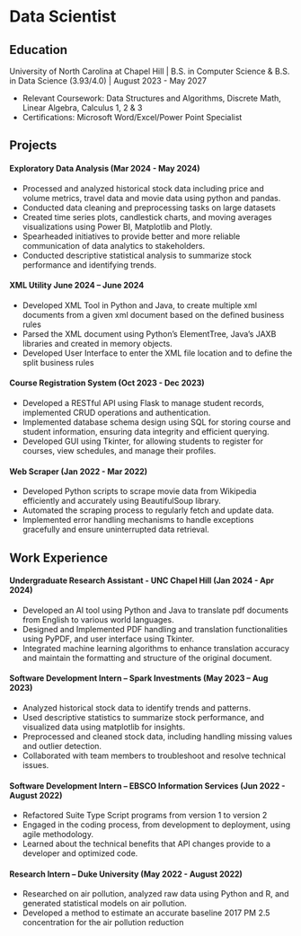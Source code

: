 # Data Scientist

## Education
University of North Carolina at Chapel Hill | B.S. in Computer Science & B.S. in Data Science (3.93/4.0) | August 2023 - May 2027
- Relevant Coursework: Data Structures and Algorithms, Discrete Math, Linear Algebra, Calculus 1, 2 & 3
- Certifications: Microsoft Word/Excel/Power Point Specialist

## Projects
#### Exploratory Data Analysis (Mar 2024 - May 2024)
  - Processed and analyzed historical stock data including price and volume metrics, travel data and movie data using python and pandas.
  - Conducted data cleaning and preprocessing tasks on large datasets
  - Created time series plots, candlestick charts, and moving averages visualizations using Power BI, Matplotlib and Plotly.
  - Spearheaded initiatives to provide better and more reliable communication of data analytics to stakeholders.
  - Conducted descriptive statistical analysis to summarize stock performance and identifying trends. 

#### XML Utility June 2024 – June 2024
  - Developed XML Tool in Python and Java, to create multiple xml documents from a given xml document based on the defined business rules
  - Parsed the XML document using Python’s ElementTree, Java’s JAXB libraries and created in memory objects.
  - Developed User Interface to enter the XML file location and to define the split business rules

#### Course Registration System (Oct 2023 - Dec 2023)
  - Developed a RESTful API using Flask to manage student records, implemented CRUD operations and authentication.
  - Implemented database schema design using SQL for storing course and student information, ensuring data integrity
  and efficient querying.
  - Developed GUI using Tkinter, for allowing students to register for courses, view schedules, and manage their profiles. 

#### Web Scraper (Jan 2022 - Mar 2022)
  - Developed Python scripts to scrape movie data from Wikipedia efficiently and accurately using BeautifulSoup library.
  - Automated the scraping process to regularly fetch and update data.
  - Implemented error handling mechanisms to handle exceptions gracefully and ensure uninterrupted data retrieval.


## Work Experience
#### Undergraduate Research Assistant - UNC Chapel Hill (Jan 2024 - Apr 2024)
  - Developed an AI tool using Python and Java to translate pdf documents from English to various world languages.
  - Designed and Implemented PDF handling and translation functionalities using PyPDF, and user interface using Tkinter.
  - Integrated machine learning algorithms to enhance translation accuracy and maintain the formatting and structure of
  the original document.

#### Software Development Intern – Spark Investments (May 2023 – Aug 2023)
  - Analyzed historical stock data to identify trends and patterns.
  - Used descriptive statistics to summarize stock performance, and visualized data using matplotlib for insights.
  - Preprocessed and cleaned stock data, including handling missing values and outlier detection.
  - Collaborated with team members to troubleshoot and resolve technical issues.

#### Software Development Intern – EBSCO Information Services (Jun 2022 - August 2022)
  - Refactored Suite Type Script programs from version 1 to version 2
  - Engaged in the coding process, from development to deployment, using agile methodology.
  - Learned about the technical benefits that API changes provide to a developer and optimized code.

#### Research Intern – Duke University (May 2022 - August 2022)
  - Researched on air pollution, analyzed raw data using Python and R, and generated statistical models on air pollution.
  - Developed a method to estimate an accurate baseline 2017 PM 2.5 concentration for the air pollution reduction

